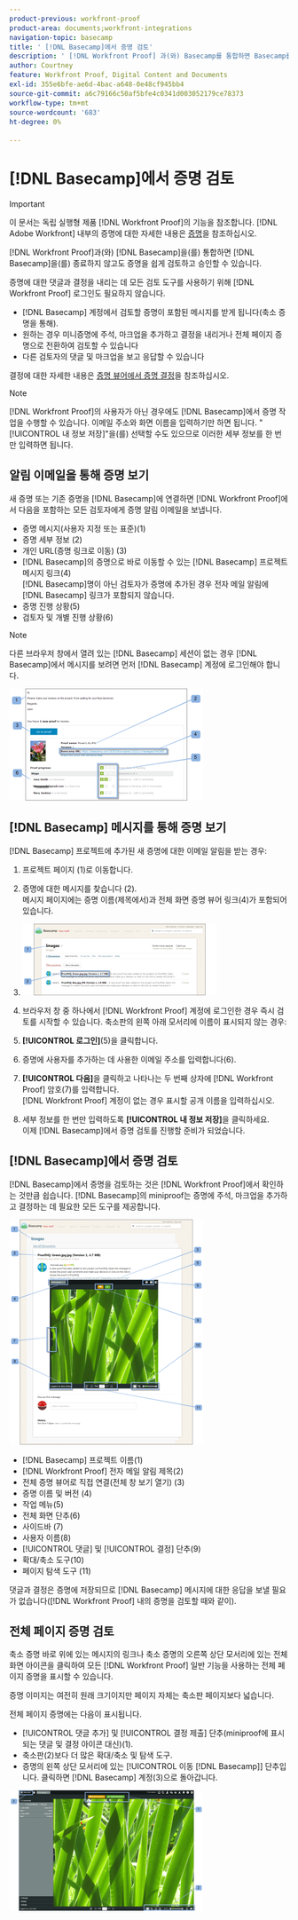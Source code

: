 ```yaml
---
product-previous: workfront-proof
product-area: documents;workfront-integrations
navigation-topic: basecamp
title: ' [!DNL Basecamp]에서 증명 검토'
description: ' [!DNL Workfront Proof] 과(와) Basecamp를 통합하면 Basecamp를 종료하지 않고도 증명을 쉽게 검토하고 승인할 수 있습니다.'
author: Courtney
feature: Workfront Proof, Digital Content and Documents
exl-id: 355e6bfe-ae6d-4bac-a648-0e48cf945bb4
source-git-commit: a6c79166c50af5bfe4c0341d003052179ce78373
workflow-type: tm+mt
source-wordcount: '683'
ht-degree: 0%

---
```


# [!DNL Basecamp]에서 증명 검토

>[!IMPORTANT]
>
>이 문서는 독립 실행형 제품 [!DNL Workfront Proof]의 기능을 참조합니다. [!DNL Adobe Workfront] 내부의 증명에 대한 자세한 내용은 [증명](../../../review-and-approve-work/proofing/proofing.md)을 참조하십시오.

[!DNL Workfront Proof]과(와) [!DNL Basecamp]을(를) 통합하면 [!DNL Basecamp]을(를) 종료하지 않고도 증명을 쉽게 검토하고 승인할 수 있습니다.

증명에 대한 댓글과 결정을 내리는 데 모든 검토 도구를 사용하기 위해 [!DNL Workfront Proof] 로그인도 필요하지 않습니다.

* [!DNL Basecamp] 계정에서 검토할 증명이 포함된 메시지를 받게 됩니다(축소 증명을 통해).
* 원하는 경우 미니증명에 주석, 마크업을 추가하고 결정을 내리거나 전체 페이지 증명으로 전환하여 검토할 수 있습니다
* 다른 검토자의 댓글 및 마크업을 보고 응답할 수 있습니다

결정에 대한 자세한 내용은 [증명 뷰어에서 증명 결정](../../../review-and-approve-work/proofing/reviewing-proofs-within-workfront/make-a-decision-on-a-proof/make-decisions-on-proof.md)을 참조하십시오.

>[!NOTE]
>
> [!DNL Workfront Proof]의 사용자가 아닌 경우에도 [!DNL Basecamp]에서 증명 작업을 수행할 수 있습니다. 이메일 주소와 화면 이름을 입력하기만 하면 됩니다. &quot;[!UICONTROL 내 정보 저장]&quot;을(를) 선택할 수도 있으므로 이러한 세부 정보를 한 번만 입력하면 됩니다.

## 알림 이메일을 통해 증명 보기

새 증명 또는 기존 증명을 [!DNL Basecamp]에 연결하면 [!DNL Workfront Proof]에서 다음을 포함하는 모든 검토자에게 증명 알림 이메일을 보냅니다.

* 증명 메시지(사용자 지정 또는 표준)(1)
* 증명 세부 정보 (2)
* 개인 URL(증명 링크로 이동) (3)
* [!DNL Basecamp]의 증명으로 바로 이동할 수 있는 [!DNL Basecamp] 프로젝트 메시지 링크(4)\
   [!DNL Basecamp]명이 아닌 검토자가 증명에 추가된 경우 전자 메일 알림에 [!DNL Basecamp] 링크가 포함되지 않습니다.
* 증명 진행 상황(5)
* 검토자 및 개별 진행 상황(6)

>[!NOTE]
>
> 다른 브라우저 창에서 열려 있는 [!DNL Basecamp] 세션이 없는 경우 [!DNL Basecamp]에서 메시지를 보려면 먼저 [!DNL Basecamp] 계정에 로그인해야 합니다.

![Basecamp_ProofHQ_email_notification1__1_.png](assets/basecamp-proofhq-email-notification1--1--350x202.png)

## [!DNL Basecamp] 메시지를 통해 증명 보기

[!DNL Basecamp] 프로젝트에 추가된 새 증명에 대한 이메일 알림을 받는 경우:

1. 프로젝트 페이지 (1)로 이동합니다.
1. 증명에 대한 메시지를 찾습니다 (2).\
   메시지 페이지에는 증명 이름(제목에서)과 전체 화면 증명 뷰어 링크(4)가 포함되어 있습니다.
1. ![Basecamp_messages_1.png](assets/basecamp-messages-1-350x129.png)

1. 브라우저 창 중 하나에서 [!DNL Workfront Proof] 계정에 로그인한 경우 즉시 검토를 시작할 수 있습니다. 축소판의 왼쪽 아래 모서리에 이름이 표시되지 않는 경우:
1. **[!UICONTROL 로그인]**(5)을 클릭합니다.
1. 증명에 사용자를 추가하는 데 사용한 이메일 주소를 입력합니다(6).
1. **[!UICONTROL 다음]**&#x200B;을 클릭하고 나타나는 두 번째 상자에 [!DNL Workfront Proof] 암호(7)를 입력합니다.\
   [!DNL Workfront Proof] 계정이 없는 경우 표시할 공개 이름을 입력하십시오.

1. 세부 정보를 한 번만 입력하도록 **[!UICONTROL 내 정보 저장]**&#x200B;을 클릭하세요.\
   이제 [!DNL Basecamp]에서 증명 검토를 진행할 준비가 되었습니다.

## [!DNL Basecamp]에서 증명 검토

[!DNL Basecamp]에서 증명을 검토하는 것은 [!DNL Workfront Proof]에서 확인하는 것만큼 쉽습니다. [!DNL Basecamp]의 miniproof는 증명에 주석, 마크업을 추가하고 결정하는 데 필요한 모든 도구를 제공합니다.

![Basecamp_message_window_with_miniproof.png](assets/basecamp-message-window-with-miniproof-350x406.png)

* [!DNL Basecamp] 프로젝트 이름(1)
* [!DNL Workfront Proof] 전자 메일 알림 제목(2)
* 전체 증명 뷰어로 직접 연결(전체 창 보기 열기) (3)
* 증명 이름 및 버전 (4)
* 작업 메뉴(5)
* 전체 화면 단추(6)
* 사이드바 (7)
* 사용자 이름(8)
* [!UICONTROL 댓글] 및 [!UICONTROL 결정] 단추(9)
* 확대/축소 도구(10)
* 페이지 탐색 도구 (11)

댓글과 결정은 증명에 저장되므로 [!DNL Basecamp] 메시지에 대한 응답을 보낼 필요가 없습니다([!DNL Workfront Proof] 내의 증명을 검토할 때와 같이).

## 전체 페이지 증명 검토

축소 증명 바로 위에 있는 메시지의 링크나 축소 증명의 오른쪽 상단 모서리에 있는 전체 화면 아이콘을 클릭하여 모든 [!DNL Workfront Proof] 일반 기능을 사용하는 전체 페이지 증명을 표시할 수 있습니다.

증명 이미지는 여전히 원래 크기이지만 페이지 자체는 축소판 페이지보다 넓습니다.

전체 페이지 증명에는 다음이 표시됩니다.

* [!UICONTROL 댓글 추가] 및 [!UICONTROL 결정 제출] 단추(miniproof에 표시되는 댓글 및 결정 아이콘 대신)(1).
* 축소판(2)보다 더 많은 확대/축소 및 탐색 도구.
* 증명의 왼쪽 상단 모서리에 있는 [!UICONTROL 이동 [!DNL Basecamp]] 단추입니다. 클릭하면 [!DNL Basecamp] 계정(3)으로 돌아갑니다.

![ProofHQ_full_screen_view.png](assets/proofhq-full-screen-view-350x217.png)
